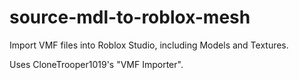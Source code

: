 # source-mdl-to-roblox-mesh
Import VMF files into Roblox Studio, including Models and Textures.

Uses CloneTrooper1019's "VMF Importer".
